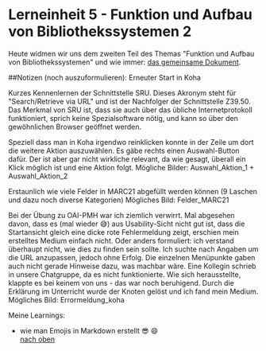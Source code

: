 # Lerneinheit 5 - Funktion und Aufbau von Bibliothekssystemen 2

Heute widmen wir uns dem zweiten Teil des Themas "Funktion und Aufbau von Bibliothekssystemen" und wie immer: [das gemeinsame Dokument](https://pad.gwdg.de/NT85lsv_QIWjmPs18rQM_g). 

##Notizen (noch auszuformulieren):
Erneuter Start in Koha

Kurzes Kennenlernen der Schnittstelle SRU. Dieses Akronym steht für "Search/Retrieve via URL" und ist der Nachfolger der Schnittstelle Z39.50. Das Merkmal von SRU ist, dass sie auch über das übliche Internetprotokoll funktioniert, sprich keine Spezialsoftware nötig, und kann so über den gewöhnlichen Browser geöffnet werden.


Speziell dass man in Koha irgendwo reinklicken konnte in der Zeile um dort die weitere Aktion auszuwählen. Es gäbe rechts einen Auswahl-Button dafür. Der ist aber gar nicht wirkliche relevant, da wie gesagt, überall ein Klick möglich ist und eine Aktion folgt. 
Mögliche Bilder: Auswahl_Aktion_1  +  Auswahl_Aktion_2

Erstaunlich wie viele Felder in MARC21 abgefüllt werden können (9 Laschen und dazu noch diverse Kategorien)
Mögliches Bild: Felder_MARC21

Bei der Übung zu OAI-PMH war ich ziemlich verwirrt. Mal abgesehen davon, dass es (mal wieder :sweat_smile:) aus Usability-Sicht nicht gut ist, dass die Startansicht gleich eine dicke rote Fehlermeldung zeigt, erschien mein erstelltes Medium einfach nicht. Oder anders formuliert: ich verstand überhaupt nicht, wie dies zu finden sein sollte. Ich suchte nach Angaben um die URL anzupassen, jedoch ohne Erfolg. Die einzelnen Menüpunkte gaben auch nicht gerade Hinweise dazu, was machbar wäre. Eine Kollegin schrieb in unsere Chatgruppe, da es nicht funktionierte. Wie sich herausstellte, klappte es bei keinem von uns - das war noch beruhigend. Durch die Erklärung im Unterricht wurde der Knoten gelöst und ich fand mein Medium. 
Mögliches Bild: Errormeldung_koha



Meine Learnings:

- wie man Emojis in Markdown erstellt :sunglasses: :smile:  
[nach oben](#lerneinheit-5---funktion-und-aufbau-von-bibliothekssystemen-2)

